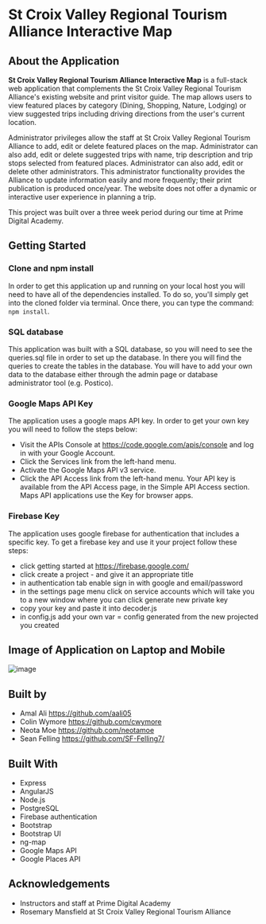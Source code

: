 # St Croix Valley Regional Tourism Alliance Interactive Map #

## About the Application
**St Croix Valley Regional Tourism Alliance Interactive Map** is a full-stack web application that complements the St Croix Valley Regional Tourism Alliance's existing website and print visitor guide.  The map allows users to view featured places by category (Dining, Shopping, Nature, Lodging) or view suggested trips including driving directions from the user's current location.

Administrator privileges allow the staff at St Croix Valley Regional Tourism Alliance to add, edit or delete featured places on the map.  Administrator can also add, edit or delete suggested trips with name, trip description and trip stops selected from featured places.  Administrator can also add, edit or delete other administrators.  This administrator functionality provides the Alliance to update information easily and more frequently; their print publication is produced once/year.  The website does not offer a dynamic or interactive user experience in planning a trip.  

This project was built over a three week period during our time at Prime Digital Academy.


## Getting Started
### Clone and npm install
In order to get this application up and running on your local host you will need to have all of the dependencies installed.  To do so, you'll simply get into the cloned folder via terminal.  Once there, you can type the command: `npm install`.

### SQL database
This application was built with a SQL database, so you will need to see the queries.sql file in order to set up the database.  In there you will find the queries to create the tables in the database.  You will have to add your own data to the database either through the admin page or database administrator tool (e.g. Postico).

### Google Maps API Key
The application uses a google maps API key.  In order to get your own key you will need to follow the steps below:
* Visit the APIs Console at https://code.google.com/apis/console and log in with your Google Account.
* Click the Services link from the left-hand menu.
* Activate the Google Maps API v3 service.
* Click the API Access link from the left-hand menu.  Your API key is available from the   API Access page, in the Simple API Access section.  Maps API applications use the Key for browser apps.

### Firebase Key
The application uses google firebase for authentication that includes a specific key. To get a firebase key and use it your project follow these steps:

* click getting started at https://firebase.google.com/
* click create a project - and give it an appropriate title
* in authentication tab enable sign in with google and email/password
* in the settings page menu click on service accounts which will take you to a new window where you can click generate new private key
* copy your key and paste it into decoder.js
* in config.js add your own var = config generated from the new projected you created


## Image of Application on Laptop and Mobile
![image](<img width="860" alt="group" src="https://user-images.githubusercontent.com/25421749/28001109-c6950afc-64ef-11e7-8bae-6885bca50ebe.png">)

## Built by
* Amal Ali https://github.com/aali05
* Colin Wymore https://github.com/cwymore
* Neota Moe https://github.com/neotamoe
* Sean Felling https://github.com/SF-Felling7/


## Built With
* Express
* AngularJS
* Node.js
* PostgreSQL
* Firebase authentication
* Bootstrap
* Bootstrap UI
* ng-map
* Google Maps API
* Google Places API


## Acknowledgements
* Instructors and staff at Prime Digital Academy
* Rosemary Mansfield at St Croix Valley Regional Tourism Alliance
